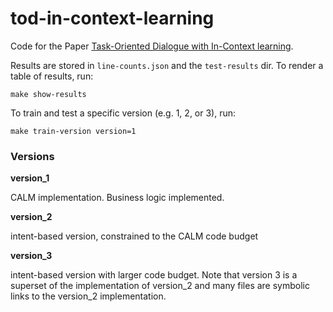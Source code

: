 # tod-in-context-learning

Code for the Paper [Task-Oriented Dialogue with In-Context learning](#). 

Results are stored in `line-counts.json` and the `test-results` dir. 
To render a table of results, run:

```
make show-results
```

To train and test a specific version (e.g. 1, 2, or 3), run:

```
make train-version version=1
```

### Versions

**version_1**

CALM implementation. Business logic implemented. 

**version_2**

intent-based version, constrained to the CALM code budget

**version_3**

intent-based version with larger code budget. 
Note that version 3 is a superset of the implementation of version_2
and many files are symbolic links to the version_2 implementation. 
